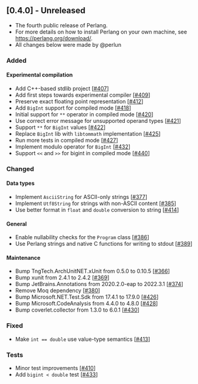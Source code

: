 ## [0.4.0] - Unreleased
- The fourth public release of Perlang.
- For more details on how to install Perlang on your own machine, see https://perlang.org/download/.
- All changes below were made by @perlun

### Added
#### Experimental compilation
- Add C++-based stdlib project [[#407][407]]
- Add first steps towards experimental compiler [[#409][409]]
- Preserve exact floating point representation [[#412][412]]
- Add `BigInt` support for compiled mode [[#418][418]]
- Initial support for `**` operator in compiled mode [[#420][420]]
- Use correct error message for unsupported operand types [[#421][421]]
- Support `**` for `BigInt` values [[#422][422]]
- Replace `BigInt` lib with `libtommath` implementation [[#425][425]]
- Run more tests in compiled mode [[#427][427]]
- Implement modulo operator for `BigInt` [[#432][432]]
- Support `<<` and `>>` for bigint in compiled mode [[#440][440]]

### Changed
#### Data types
- Implement `AsciiString` for ASCII-only strings [[#377][377]]
- Implement `Utf8String` for strings with non-ASCII content [[#385][385]]
- Use better format in `float` and `double` conversion to string [[#414][414]]

#### General
- Enable nullability checks for the `Program` class [[#386][386]]
- Use Perlang strings and native C functions for writing to stdout [[#389][389]]

#### Maintenance
- Bump TngTech.ArchUnitNET.xUnit from 0.5.0 to 0.10.5 [[#366][366]]
- Bump xunit from 2.4.1 to 2.4.2 [[#369][369]]
- Bump JetBrains.Annotations from 2020.2.0-eap to 2022.3.1 [[#374][374]]
- Remove Moq dependency [[#380][380]]
- Bump Microsoft.NET.Test.Sdk from 17.4.1 to 17.9.0 [[#426][426]]
- Bump Microsoft.CodeAnalysis from 4.4.0 to 4.8.0 [[#428][428]]
- Bump coverlet.collector from 1.3.0 to 6.0.1 [[#430][430]]

### Fixed
- Make `int == double` use value-type semantics [[#413][413]]

### Tests
- Minor test improvements [[#410][410]]
- Add `bigint < double` test [[#433][433]]

[366]: https://github.com/perlang-org/perlang/pull/366
[369]: https://github.com/perlang-org/perlang/pull/369
[374]: https://github.com/perlang-org/perlang/pull/374
[377]: https://github.com/perlang-org/perlang/pull/377
[380]: https://github.com/perlang-org/perlang/pull/380
[385]: https://github.com/perlang-org/perlang/pull/385
[386]: https://github.com/perlang-org/perlang/pull/386
[389]: https://github.com/perlang-org/perlang/pull/389
[407]: https://github.com/perlang-org/perlang/pull/407
[409]: https://github.com/perlang-org/perlang/pull/409
[410]: https://github.com/perlang-org/perlang/pull/410
[412]: https://github.com/perlang-org/perlang/pull/412
[413]: https://github.com/perlang-org/perlang/pull/413
[414]: https://github.com/perlang-org/perlang/pull/414
[418]: https://github.com/perlang-org/perlang/pull/418
[420]: https://github.com/perlang-org/perlang/pull/420
[421]: https://github.com/perlang-org/perlang/pull/421
[422]: https://github.com/perlang-org/perlang/pull/422
[425]: https://github.com/perlang-org/perlang/pull/425
[426]: https://github.com/perlang-org/perlang/pull/426
[427]: https://github.com/perlang-org/perlang/pull/427
[428]: https://github.com/perlang-org/perlang/pull/428
[430]: https://github.com/perlang-org/perlang/pull/430
[432]: https://github.com/perlang-org/perlang/pull/432
[433]: https://github.com/perlang-org/perlang/pull/433
[440]: https://github.com/perlang-org/perlang/pull/440
